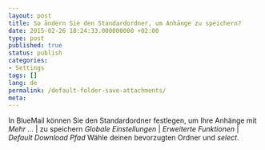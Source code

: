 ```yaml
---
layout: post
title: So ändern Sie den Standardordner, um Anhänge zu speichern?
date: 2015-02-26 18:24:33.000000000 +02:00
type: post
published: true
status: publish
categories:
- Settings
tags: []
lang: de
permalink: /default-folder-save-attachments/
meta:
---
```


In BlueMail können Sie den Standardordner festlegen, um Ihre Anhänge mit *Mehr ...* \| zu speichern *Globale Einstellungen* \| *Erweiterte Funktionen* \| *Default Download Pfad* Wähle deinen bevorzugten Ordner und *select*.
